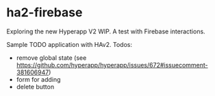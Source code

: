 # ha2-firebase
Exploring the new Hyperapp V2 WIP. A test with Firebase interactions.


Sample TODO application with HAv2. Todos:

* remove global state (see https://github.com/hyperapp/hyperapp/issues/672#issuecomment-381606947)
* form for adding
* delete button